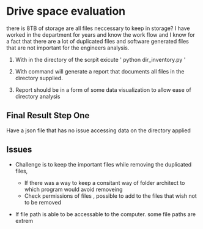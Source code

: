 # Drive space evaluation

there is 8TB of storage are all files neccessary to keep in storage? I have worked in the department for years and know the work flow and I know for a fact that there are a lot of duplicated files and software generated files that are not important for the engineers analysis. 

1. With in the directory of the scrpit exicute ' python dir_inventory.py <directory path>'
  
2. With command will generate a report that documents all files in the directory supplied.

3. Report should be in a form of some data visualization to allow ease of directory analysis

## Final Result Step One

Have a json file that has no issue accessing data on the directory applied


## Issues
- Challenge is to keep the important files while removing the duplicated files, 
    - If there was a way to keep a consitant way of folder architect to which program would avoid removeing
    - Check permissions of files , possible to add to the files that wish not to be removed
    
- If file path is able to be accessable to the computer. some file paths are extrem
